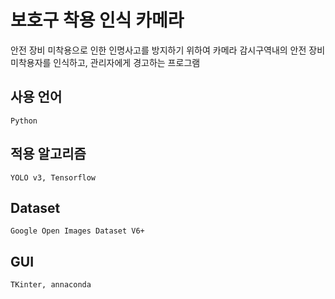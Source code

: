 # 보호구 착용 인식 카메라
안전 장비 미착용으로 인한 인명사고를 방지하기 위하여 카메라 감시구역내의 안전 장비 미착용자를 인식하고, 관리자에게 경고하는 프로그램

## 사용 언어
    Python

## 적용 알고리즘
    YOLO v3, Tensorflow
    
    
## Dataset
    Google Open Images Dataset V6+
   
## GUI
    TKinter, annaconda 
    
    
